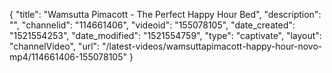 {
    "title": "Wamsutta Pimacott - The Perfect Happy Hour Bed",
    "description": "",
    "channelid": "114661406",
    "videoid": "155078105",
    "date_created": "1521554253",
    "date_modified": "1521554759",
    "type": "captivate",
    "layout": "channelVideo",
    "url": "\/latest-videos\/wamsuttapimacott-happy-hour-novo-mp4\/114661406-155078105"
}